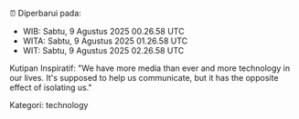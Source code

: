 ⏰ Diperbarui pada:
- WIB: Sabtu, 9 Agustus 2025 00.26.58 UTC
- WITA: Sabtu, 9 Agustus 2025 01.26.58 UTC
- WIT: Sabtu, 9 Agustus 2025 02.26.58 UTC

Kutipan Inspiratif:
"We have more media than ever and more technology in our lives. It's supposed to help us communicate, but it has the opposite effect of isolating us."


Kategori: technology

